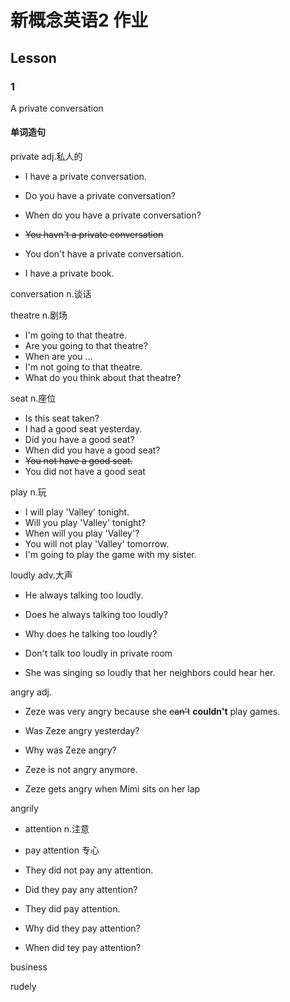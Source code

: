 # 新概念英语2 作业

## Lesson

### 1

A private conversation

#### 单词造句

private adj.私人的

- I have a private conversation.

- Do you have a private conversation?

- When do you have a private conversation?

- ~~You havn't a private conversation~~

- You don't have a private conversation.

- I have a private book.

conversation n.谈话

theatre n.剧场

- I'm going to that theatre.
- Are you going to that theatre?
- When are you ...
- I'm not going to that theatre.
- What do you think about that theatre?

seat n.座位

- Is this seat taken?
- I had a good seat yesterday.
- Did you have a good seat?
- When did you have a good seat?
- ~~You not have a good seat.~~
- You did not have a good seat

play n.玩

- I will play 'Valley' tonight.
- Will you play 'Valley' tonight?
- When will you play 'Valley'?
- You will not play 'Valley' tomorrow.
- I'm going to play the game with my sister.

loudly adv.大声

- He always talking too loudly.

- Does he always talking too loudly?

- Why does he talking too loudly?

- Don't talk too loudly in private room

- She was singing so loudly that her neighbors could hear her.

angry adj.

- Zeze was very angry because she ~~can't~~ **couldn't** play games.

- Was Zeze angry yesterday?

- Why was Zeze angry?

- Zeze is not angry anymore.

- Zeze gets angry when Mimi sits on her lap

angrily

- attention n.注意

- pay attention 专心

- They did not pay any attention.

- Did they pay any attention?

- They did pay attention.

- Why did they pay attention?

- When did tey pay attention?

business

rudely
